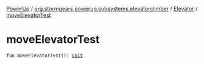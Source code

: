 [PowerUp](../../index.md) / [org.stormgears.powerup.subsystems.elevatorclimber](../index.md) / [Elevator](index.md) / [moveElevatorTest](./move-elevator-test.md)

# moveElevatorTest

`fun moveElevatorTest(): `[`Unit`](https://kotlinlang.org/api/latest/jvm/stdlib/kotlin/-unit/index.html)